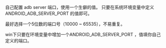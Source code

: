 自己配置 adb server 端口，使用一个生僻的值。
只要在系统环境变量中定义 ANDROID_ADB_SERVER_PORT 的值即可。

最好选择一个5位数的端口号（10000 ~ 65535），不易重复。

win下只要在环境变量中增加一个ANDROID_ADB_SERVER_PORT ，值填你自己定义的端口。

